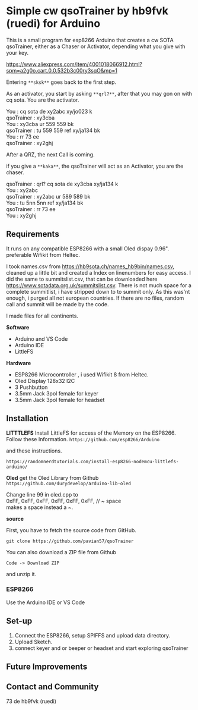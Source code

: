 # Simple cw qsoTrainer by hb9fvk (ruedi) for Arduino 

This is a small program for esp8266 Arduino that creates a cw SOTA qsoTrainer, either as a Chaser or Activator, depending what you give with your key.

https://www.aliexpress.com/item/4001018066912.html?spm=a2g0o.cart.0.0.532b3c00ry3sqO&mp=1

Entering `**sksk**` goes back to the first step. 

As an activator, you start by asking `**qrl?**`, after that you may gon on with cq sota. You are the activator.  

You			: cq sota de xy2abc xy/jo023 k  
qsoTrainer	: xy3cba  
You			: xy3cba ur 559 559 bk  
qsoTrainer	: tu 559 559 ref xy/ja134 bk  
You			: rr 73 ee  
qsoTrainer	: xy2ghj



After a QRZ, the next Call is coming.  


if you give a `**kaka**`, the qsoTrainer will act as an Activator, you are the chaser.  

qsoTrainer	: qrl? cq sota de xy3cba xy/ja134 k  
You			: xy2abc  
qsoTrainer	: xy2abc ur 589 589 bk  
You			: tu 5nn 5nn ref xy/ja134 bk  
qsoTrainer	: rr 73 ee  
You			: xy2ghj



## Requirements
It runs on any compatible ESP8266 with a small Oled dispay 0.96".  preferable Wifikit from Heltec. 

I took names.csv from https://hb9sota.ch/names_hb9bin/names.csv, cleaned up a little bit and created a Index on linenumbers for easy access. I did the same to summitslist.csv, that can be downloaded here https://www.sotadata.org.uk/summitslist.csv.
There is not much space for a complete summitlist, i have stripped down to to summit only. As this was'nt enough, i purged all not european countries. 
If there are no files, random call and summit will be made by the code.

I made files for all continents.


**Software**
- Arduino and VS Code  
- Arduino IDE
- LittleFS

**Hardware**

- ESP8266 Microcontroller , i used Wifikit 8 from Heltec.  
- Oled Display 128x32 I2C  
- 3 Pushbutton  
- 3.5mm Jack 3pol female for keyer
- 3.5mm Jack 3pol female for headset


## Installation

**LITTTLEFS**
Install LittleFS for access of the Memory on the ESP8266.
Follow these Information.
`https://github.com/esp8266/Arduino`

and these instructions.

`https://randomnerdtutorials.com/install-esp8266-nodemcu-littlefs-arduino/`


**Oled**
get the Oled Library from Github  
`https://github.com/durydevelop/arduino-lib-oled`  

Change line 99 in oled.cpp to  
0xFF, 0xFF, 0xFF, 0xFF, 0xFF, 0xFF, // ~  space   
makes a space instead a ~.  

**source**

First, you have to fetch the source code from GitHub. 

`git clone https://github.com/pavian57/qsoTrainer`

You can also download a ZIP file from Github

`Code -> Download ZIP`

and unzip it.


### ESP8266
Use the Arduino IDE or VS Code

## Set-up

1. Connect the ESP8266, setup SPIFFS and upload data directory.   
2. Upload Sketch.  
3. connect keyer and or beeper or headset and start exploring qsoTrainer


## Future Improvements


## Contact and Community

73 de hb9fvk (ruedi)

